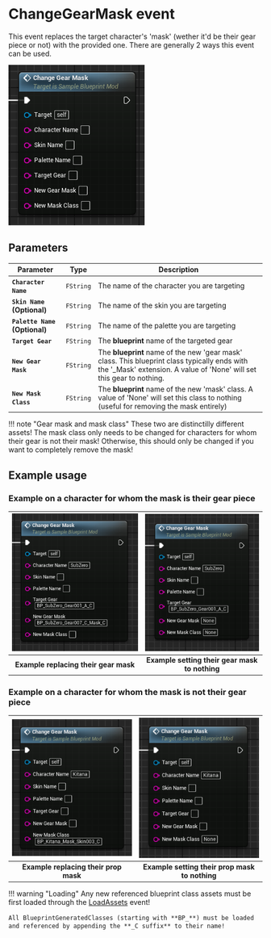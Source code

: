 # ChangeGearMask event
This event replaces the target character's 'mask' (wether it'd be their gear piece or not) with the provided one. There are generally 2 ways this event can be used.

![ChangeGearMask](changegearmask.png)

## Parameters

| Parameter | Type | Description |
|-----------|------|-------------|
| **`Character Name`** | `FString` | The name of the character you are targeting |
| **`Skin Name` (Optional)** | `FString` | The name of the skin you are targeting |
| **`Palette Name` (Optional)** | `FString` | The name of the palette you are targeting |
| **`Target Gear`** | `FString` | The **blueprint** name of the targeted gear |
| **`New Gear Mask`** | `FString` | The **blueprint** name of the new 'gear mask' class. This blueprint class typically ends with the '_Mask' extension. A value of 'None' will set this gear to nothing. |
| **`New Mask Class`** | `FString` | The **blueprint** name of the new 'mask' class. A value of 'None' will set this class to nothing (useful for removing the mask entirely) |

!!! note "Gear mask and mask class"
	These two are distinctilly different assets! The mask class only needs to be changed for characters for whom their gear is not their mask! Otherwise, this should only be changed if you want to completely remove the mask!

## Example usage

### Example on a character for whom the mask is their gear piece
| ![Example gear replace](example_gear_replace.png) | ![Example gear empty](example_gear_empty.png) |
|:---:|:---:|
| **Example replacing their gear mask** | **Example setting their gear mask to nothing** |

### Example on a character for whom the mask is not their gear piece
| ![Example prop replace](example_prop_replace.png) | ![Example prop empty](example_prop_empty.png) |
|:---:|:---:|
| **Example replacing their prop mask** | **Example setting their prop mask to nothing** |


!!! warning "Loading"
	Any new referenced blueprint class assets must be first loaded through the [LoadAssets](../../LoadAssets/LoadAssets.md) event!
	
	All BlueprintGeneratedClasses (starting with **BP_**) must be loaded and referenced by appending the **_C suffix** to their name!